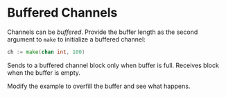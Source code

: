 # Buffered Channels

Channels can be _buffered_. Provide the buffer length as the second argument to `make` to initialize a buffered channel:

```go
ch := make(chan int, 100)
```

Sends to a buffered channel block only when buffer is full. Receives block when the buffer is empty.

Modify the example to overfill the buffer and see what happens.
